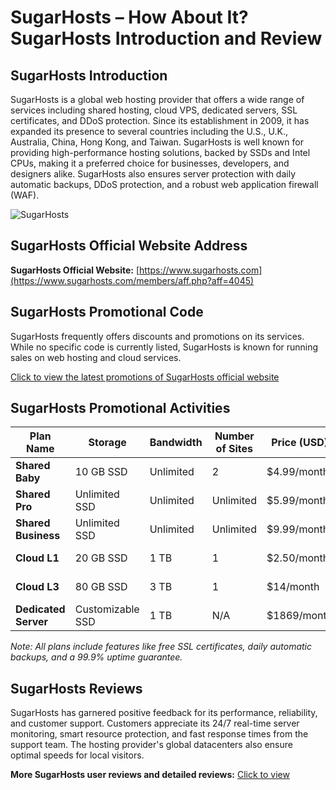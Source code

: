 # SugarHosts – How About It? SugarHosts Introduction and Review

## SugarHosts Introduction
SugarHosts is a global web hosting provider that offers a wide range of services including shared hosting, cloud VPS, dedicated servers, SSL certificates, and DDoS protection. Since its establishment in 2009, it has expanded its presence to several countries including the U.S., U.K., Australia, China, Hong Kong, and Taiwan. SugarHosts is well known for providing high-performance hosting solutions, backed by SSDs and Intel CPUs, making it a preferred choice for businesses, developers, and designers alike. SugarHosts also ensures server protection with daily automatic backups, DDoS protection, and a robust web application firewall (WAF).

![SugarHosts](https://github.com/user-attachments/assets/1fb70c06-0c47-4410-bfcc-513ea3aed57c)

## SugarHosts Official Website Address
**SugarHosts Official Website:** [https://www.sugarhosts.com](https://www.sugarhosts.com/members/aff.php?aff=4045)

## SugarHosts Promotional Code
SugarHosts frequently offers discounts and promotions on its services. While no specific code is currently listed, SugarHosts is known for running sales on web hosting and cloud services.

[Click to view the latest promotions of SugarHosts official website](https://www.sugarhosts.com/members/aff.php?aff=4045)

## SugarHosts Promotional Activities

| Plan Name          | Storage           | Bandwidth  | Number of Sites | Price (USD) | Purchase Link                             |
|--------------------|-------------------|------------|-----------------|-------------|-------------------------------------------|
| **Shared Baby**     | 10 GB SSD         | Unlimited  | 2               | $4.99/month | [Sign Up Now](https://www.sugarhosts.com/members/aff.php?aff=4045) |
| **Shared Pro**      | Unlimited SSD     | Unlimited  | Unlimited       | $5.99/month | [Sign Up Now](https://www.sugarhosts.com/members/aff.php?aff=4045) |
| **Shared Business** | Unlimited SSD     | Unlimited  | Unlimited       | $9.99/month | [Sign Up Now](https://www.sugarhosts.com/members/aff.php?aff=4045) |
| **Cloud L1**        | 20 GB SSD         | 1 TB       | 1               | $2.50/month | [Sign Up Now](https://www.sugarhosts.com/members/aff.php?aff=4045) |
| **Cloud L3**        | 80 GB SSD         | 3 TB       | 1               | $14/month   | [Sign Up Now](https://www.sugarhosts.com/members/aff.php?aff=4045) |
| **Dedicated Server**| Customizable SSD  | 1 TB       | N/A             | $1869/month | [Sign Up Now](https://www.sugarhosts.com/members/aff.php?aff=4045) |

*Note: All plans include features like free SSL certificates, daily automatic backups, and a 99.9% uptime guarantee.*

## SugarHosts Reviews
SugarHosts has garnered positive feedback for its performance, reliability, and customer support. Customers appreciate its 24/7 real-time server monitoring, smart resource protection, and fast response times from the support team. The hosting provider's global datacenters also ensure optimal speeds for local visitors.

**More SugarHosts user reviews and detailed reviews:** [Click to view](https://www.sugarhosts.com/members/aff.php?aff=4045)
